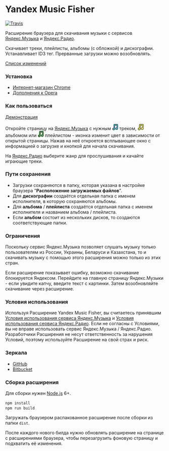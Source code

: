 # Yandex Music Fisher

[![Travis](https://img.shields.io/travis/egoroof/yandex-music-fisher.svg?style=flat-square)](https://travis-ci.org/egoroof/yandex-music-fisher)

Расширение браузера для скачивания музыки с сервисов [Яндекс.Музыка](https://music.yandex.ru/)
и [Яндекс.Радио](https://radio.yandex.ru/).

Скачивает треки, плейлисты, альбомы (с обложкой) и дискографии. Устанавливает ID3 тег.
Прерванные загрузки можно возобновлять.

[Список изменений](https://github.com/egoroof/yandex-music-fisher/releases)

### Установка

- [Интернет-магазин Chrome](https://chrome.google.com/webstore/detail/yandex-music-fisher/gkdpmbjlfgjbnleinnojgpgoljaokbni)
- [Дополнения к Opera](https://addons.opera.com/ru/extensions/details/yandex-music-fisher/)

### Как пользоваться

[Демонстрация](https://raw.githubusercontent.com/egoroof/yandex-music-fisher/master/readme_img/usage.gif)

Откройте страницу на [Яндекс.Музыка](https://music.yandex.ru/) с нужным ![blue](readme_img/blue.png) треком,
![yellow](readme_img/yellow.png) альбомом или ![green](readme_img/green.png) плейлистом - иконка изменит цвет в зависимости
от открытой страницы. Нажав на неё откроется всплывающее окно с информацией о загрузке и кнопкой для начала скачивания.

На [Яндекс.Радио](https://radio.yandex.ru/) выберите жанр для прослушивания и качайте играющие треки.

### Пути сохранения

- Загрузки сохраняются в папку, которая указана в настройке браузера "__Расположение загружаемых файлов__".
- Для __дискографии__ создаётся отдельная папка с именем исполнителя, в которую сохраняются альбомы.
- Для __альбома__ / __плейлиста__ создаётся отдельная папка с именем исполнителя и названием альбома / плейлиста.
- Если __альбом__ состоит из нескольких дисков, то создаются соответствующие папки.

### Ограничения

Поскольку сервис Яндекс.Музыка позволяет слушать музыку только пользователям из России, Украины, Беларуси и
Казахстана, то и скачивать музыку с помощью этого расширения можно только из этих стран.

Если расширение показывает ошибку, возможно скачивание блокируется Яндексом.
Перейдите на главную страницу Яндекс.Музыки - если увидите капчу, введите текст с картинки.
Затем возобновляйте скачивание через расширение.

### Условия использования

Используя Расширение Yandex Music Fisher, вы считаетесь принявшим
[Условия использования сервиса Яндекс.Музыка](https://yandex.ru/legal/music_termsofuse/) и
[Условия использования сервиса Яндекс.Радио](https://yandex.ru/legal/radio_termsofuse/).
Если не согласны с Условиями, вы не вправе использовать сервис Яндекс.Музыка / Яндекс.Радио.
Разработчики Расширения не несут ответственность за нарушения Условий, поэтому используйте Расширение на свой страх и риск.

### Зеркала

- [GitHub](https://github.com/egoroof/yandex-music-fisher)
- [Bitbucket](https://bitbucket.org/egoroof/yandex-music-fisher)

### Сборка расширения

Для сборки нужен [Node.js](https://nodejs.org/en/) 6+.

```
npm install
npm run build
```

Загружать браузером распакованное расширение после сборки из папки `dist`.

После каждого нового билда нужно обновлять расширение на странице с расширениями браузера,
чтобы перезагрузить фоновую страницу и подхватить её изменения.
